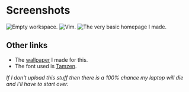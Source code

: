 # Screenshots
![Empty workspace.](https://dl.dropboxusercontent.com/s/q7x01n4yfksfsi3/term_003.png)
![Vim.](https://dl.dropboxusercontent.com/s/mr48hf6z04un3e5/code%21_002.png)
![The very basic homepage I made.](https://dl.dropboxusercontent.com/s/qql0spjyu2r9gjg/web_001.png)
## Other links
* The [wallpaper](https://dl.dropboxusercontent.com/s/v9j12k1dr69p9g7/moon.png) I made for this.
* The font used is [Tamzen](https://github.com/sunaku/tamzen-font).

*If I don't upload this stuff then there is a 100% chance my laptop will die and I'll have to start over.*
